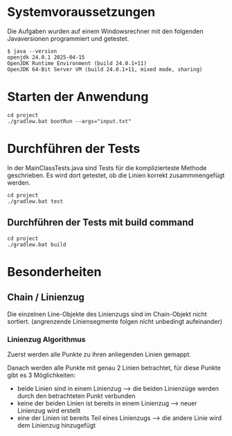 # Systemvoraussetzungen

Die Aufgaben wurden auf einem Windowsrechner mit den folgenden Javaversionen programmiert und getestet.

```
$ java --version
openjdk 24.0.1 2025-04-15
OpenJDK Runtime Environment (build 24.0.1+11)
OpenJDK 64-Bit Server VM (build 24.0.1+11, mixed mode, sharing)
```


# Starten der Anwendung

```
cd project
./gradlew.bat bootRun --args="input.txt"
```



# Durchführen der Tests

In der MainClassTests.java sind Tests für die komplizierteste Methode geschrieben.
Es wird dort getestet, ob die Linien korrekt zusammmengefügt werden.


```
cd project
./gradlew.bat test
```

## Durchführen der Tests mit build command

```
cd project
./gradlew.bat build
```


# Besonderheiten

## Chain / Linienzug

Die einzelnen Line-Objekte des Linienzugs sind im Chain-Objekt nicht sortiert. 
(angrenzende Liniensegmente folgen nicht unbedingt aufeinander)

### Linienzug Algorithmus

Zuerst werden alle Punkte zu ihren anliegenden Linien gemappt.

Danach werden alle Punkte mit genau 2 Linien betrachtet, für diese Punkte gibt es 3 Möglichkeiten:
- beide Linien sind in einem Linienzug --> die beiden Linienzüge werden durch den betrachteten Punkt verbunden
- keine der beiden Linien ist bereits in einem Linienzug --> neuer Linienzug wird erstellt
- eine der Linien ist bereits Teil eines Linienzugs --> die andere Linie wird dem Linienzug hinzugefügt


